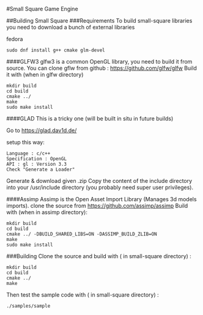 #Small Square Game Engine



##Building Small Square
###Requirements
To build small-square libraries you need to download a bunch of external libraries

fedora
    
    sudo dnf install g++ cmake glm-devel

####GLFW3
glfw3 is a common OpenGL library, you need to build it from source. 
You can clone gflw from github : https://github.com/glfw/glfw 
Build it with (when in glfw directory)
        
    mkdir build
    cd build 
    cmake ../
    make 
    sudo make install

####GLAD
This is a tricky one (will be built in situ in future builds)

Go to https://glad.dav1d.de/

setup this way:

    Language : c/c++
    Specification : OpenGL
    API : gl : Version 3.3
    Check "Generate a Loader"

Generate & download given .zip
Copy the content of the include directory into your /usr/include directory (you probably need super user privileges).

####Assimp
Assimp is the Open Asset Import Library (Manages 3d models imports).
clone the source from https://github.com/assimp/assimp
Build with (when in assimp directory):

    mkdir build
    cd build
    cmake ../ -DBUILD_SHARED_LIBS=ON -DASSIMP_BUILD_ZLIB=ON
    make 
    sudo make install

###Building
Clone the source and build with ( in small-square directory) :

    mkdir build
    cd build 
    cmake ../
    make

Then test the sample code with ( in small-square directory) : 

    ./samples/sample

